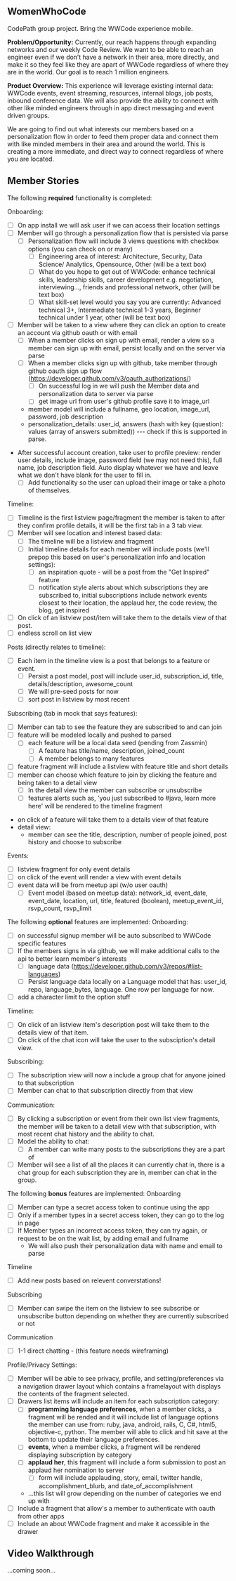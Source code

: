## WomenWhoCode
CodePath group project. Bring the WWCode experience mobile. 

**Problem/Opportunity:** Currently, our reach happens through expanding networks 
and our weekly Code Review. We want to be able to reach an engineer even if we 
don’t have a network in their area, more directly, and make it so they feel like 
they are apart of WWCode regardless of where they are in the world. Our goal is 
to reach 1 million engineers.  

**Product Overview:** This experience will leverage existing internal data: 
WWCode events, event streaming, resources, internal blogs, job posts, inbound 
conference data. We will also provide the ability to connect with other like 
minded engineers through in app direct messaging and event driven groups. 

We are going to find out what interests our members based on a personalization 
flow in order to feed them proper data and connect them with like minded members 
in their area and around the world. This is creating a more immediate, and 
direct way to connect regardless of where you are located.

## Member Stories

The following **required** functionality is completed:

Onboarding:
* [ ] On app install we will ask user if we can access their location settings
* [ ] Member will go through a personalization flow that is persisted via parse
  * [ ] Personalization flow will include 3 views questions with checkbox options (you 
  can check on or many)
    * [ ] Engineering area of interest: Architecture, Security, Data Science/ 
    Analytics, Opensource, Other (will be a text box)
    * [ ] What do you hope to get out of WWCode: enhance technical skills, 
    leadership skills, career development e.g. negotiation, interviewing…, 
    friends and professional network, other (will be text box)
    * [ ] What skill-set level would you say you are currently: Advanced 
    technical 3+, Intermediate technical 1-3 years, Beginner technical under 
    1 year, other (will be text box)
* [ ] Member will be taken to a view where they can click an option to create 
an account via github oauth or with email
  * [ ] When a member clicks on sign up with email, render a view so a member can 
  sign up with email, persist locally and on the server via parse
  * [ ] When a member clicks sign up with github, take member through github 
  oauth sign up flow (https://developer.github.com/v3/oauth_authorizations/)
    * [ ] On successful log in we will push the Member data and personalization
    data to server via parse
    * [ ] get image url from user's github profile save it to image_url
  * member model will include a fullname, geo location, image_url, password, job description
  * personalization_details: user_id, answers (hash with key (question): values (array of answers submitted)) --- check if this is 
  supported in parse. 
* After successful account creation, take user to profile preview: render user details, 
include image, password field (we may not need this), full name, job description field. Auto display whatever we have and leave what we don't have blank for the user to fill in. 
  * [ ] Add functionality so the user can upload their image or take a photo of themselves. 

Timeline:
* [ ] Timeline is the first listview page/fragment the member is taken to after
they confirm profile details, it will be the first tab in a 3 tab view.   
* [ ] Member will see location and interest based data:
  * [ ] The timeline will be a listview and fragment
  * [ ] Initial timeline details for each member will include posts (we'll prepop this based on user's personalization info and location settings):
  	* [ ] an inspiration quote - will be a post from the "Get Inspired" feature
  	* [ ] notification style alerts about which subscriptions they are 
  	subscribed to, initial subscriptions include network events closest to their 
  	location, the applaud her, the code review, the blog, get inspired
* [ ] On click of an listview post/item will take them to the details view of that post. 
* [ ] endless scroll on list view

Posts (directly relates to timeline):
* [ ] Each item in the timeline view is a post that belongs to a feature or event. 
  * [ ] Persist a post model, post will include user_id, subscription_id, 
  title, details/description, awesome_count
  * [ ] We will pre-seed posts for now
  * [ ] sort post in listview by most recent

Subscribing (tab in mock that says features):
* [ ] Member can tab to see the feature they are subscribed to and can join
* [ ] feature will be modeled locally and pushed to parsed
    * [ ] each feature will be a local data seed 
    (pending from Zassmin) 
      * [ ] A feature has title/name, description, joined_count
      * [ ] A member belongs to many features
* [ ] feature fragment will include a listview with feature title and 
short details
* [ ] member can choose which feature to join by clicking the 
feature and being taken to a detail view
  * [ ] In the detail view the member can subscribe or unsubscribe 
  * [ ] features alerts such as, 'you just subscribed to #java, learn more 
  here' will be rendered to the timeline fragment 
* on click of a feature will take them to a details view of that feature
* detail view: 
  * member can see the title, description, number of people joined, post history 
  and choose to subscribe

Events: 
* [ ] listview fragment for only event details
* [ ] on click of the event will render a view with event details
* [ ] event data will be from meetup api (w/o user oauth)
  * [ ] Event model (based on meetup data): network_id, event_date, 
        event_date, location, url, title, featured (boolean), meetup_event_id, 
        rsvp_count, rsvp_limit 

The following **optional** features are implemented:
Onboarding:
* [ ] on successful signup member will be auto subscribed to WWCode specific features
* [ ] If the members signs in via github, we will make additional calls to the api
to better learn member's interests
  * [ ] language data (https://developer.github.com/v3/repos/#list-languages)
  * [ ] Persist language data locally on a Language model that has: user_id, 
  repo, language_bytes, language. One row per language for now. 
* [ ] add a character limit to the option stuff

Timeline:
* [ ] On click of an listview item's description post will take them to the 
details view of that item. 
* [ ] On click of the chat icon will take the user to the subsciption's detail 
view.  

Subscribing:
* [ ] The subscription view will now a include a group chat for anyone joined 
to that subscription
* [ ] Member can chat to that subscription directly from that view

Communication:
* [ ] By clicking a subscription or event from their own list view fragments, 
the member will be taken to a detail view with that subscription, with most 
recent chat history and the ability to chat. 
* [ ] Model the ability to chat:
  * [ ] A member can write many posts to the subscriptions they are a part of
* [ ] Member will see a list of all the places it can currently chat in, there is 
a chat group for each subscription they are in, member can chat in the group.  

The following **bonus** features are implemented:
Onboarding
* [ ] Member can type a secret access token to continue using the app
* [ ] Only if a member types in a secret access token, they can go to the log
in page
* [ ] If Member types an incorrect access token, they can try again, or request to
be on the wait list, by adding email and fullname 
  * We will also push their personalization data with name and email to parse

Timeline
* [ ] Add new posts based on relevent converstations! 

Subscribing
* [ ] Member can swipe the item on the listview to see subscribe or unsubscribe 
button depending on whether they are currently subscribed or not

Communication
* [ ] 1-1 direct chatting - (this feature needs wireframing)

Profile/Privacy Settings:
* [ ] Member will be able to see privacy, profile, and setting/preferences via
a navigation drawer layout which contains a framelayout with displays the 
contents of the fragment selected. 
* [ ] Drawers list items will include an item for each subscription category: 
  * [ ] **programming language preferences**, when a member clicks, a fragment 
  will be rended and it will include list of language options the member can use 
  from: ruby, java, android, rails, C, C#, html5, objective-c, python. The 
  member will able to click and hit save at the bottom to update their language 
  preferences. 
  * [ ] **events**, when a member clicks, a fragment will be rendered 
  displaying subscription by category
  * [ ] **applaud her**, this fragment will include a form submission to post
  an applaud her nomination to server
    * [ ] form will include applauding, story, email, twitter handle,
    accomplishment_blurb, and date_of_accomplishment 
  * ...this list will grow depending on the number of categories we end up with 
* [ ] Include a fragment that allow's a member to authenticate with oauth from
other apps
* [ ] Include an about WWCode fragment and make it accessible in the drawer

## Video Walkthrough

...coming soon...
